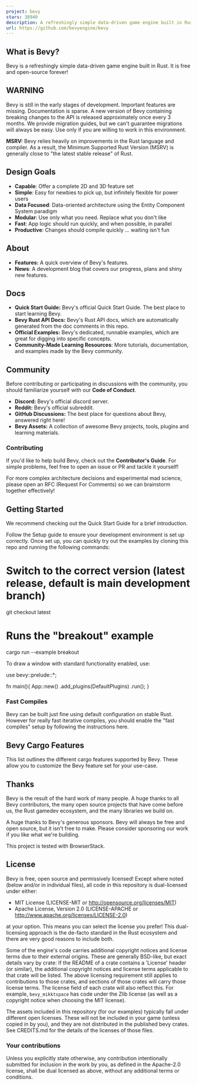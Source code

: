 ```yaml
---
project: bevy
stars: 38940
description: A refreshingly simple data-driven game engine built in Rust
url: https://github.com/bevyengine/bevy
---
```


What is Bevy?
-------------

Bevy is a refreshingly simple data-driven game engine built in Rust. It is free and open-source forever!

WARNING
-------

Bevy is still in the early stages of development. Important features are missing. Documentation is sparse. A new version of Bevy containing breaking changes to the API is released approximately once every 3 months. We provide migration guides, but we can't guarantee migrations will always be easy. Use only if you are willing to work in this environment.

**MSRV:** Bevy relies heavily on improvements in the Rust language and compiler. As a result, the Minimum Supported Rust Version (MSRV) is generally close to "the latest stable release" of Rust.

Design Goals
------------

-   **Capable**: Offer a complete 2D and 3D feature set
-   **Simple**: Easy for newbies to pick up, but infinitely flexible for power users
-   **Data Focused**: Data-oriented architecture using the Entity Component System paradigm
-   **Modular**: Use only what you need. Replace what you don't like
-   **Fast**: App logic should run quickly, and when possible, in parallel
-   **Productive**: Changes should compile quickly ... waiting isn't fun

About
-----

-   **Features:** A quick overview of Bevy's features.
-   **News**: A development blog that covers our progress, plans and shiny new features.

Docs
----

-   **Quick Start Guide:** Bevy's official Quick Start Guide. The best place to start learning Bevy.
-   **Bevy Rust API Docs:** Bevy's Rust API docs, which are automatically generated from the doc comments in this repo.
-   **Official Examples:** Bevy's dedicated, runnable examples, which are great for digging into specific concepts.
-   **Community-Made Learning Resources**: More tutorials, documentation, and examples made by the Bevy community.

Community
---------

Before contributing or participating in discussions with the community, you should familiarize yourself with our **Code of Conduct**.

-   **Discord:** Bevy's official discord server.
-   **Reddit:** Bevy's official subreddit.
-   **GitHub Discussions:** The best place for questions about Bevy, answered right here!
-   **Bevy Assets:** A collection of awesome Bevy projects, tools, plugins and learning materials.

### Contributing

If you'd like to help build Bevy, check out the **Contributor's Guide**. For simple problems, feel free to open an issue or PR and tackle it yourself!

For more complex architecture decisions and experimental mad science, please open an RFC (Request For Comments) so we can brainstorm together effectively!

Getting Started
---------------

We recommend checking out the Quick Start Guide for a brief introduction.

Follow the Setup guide to ensure your development environment is set up correctly. Once set up, you can quickly try out the examples by cloning this repo and running the following commands:

# Switch to the correct version (latest release, default is main development branch)
git checkout latest
# Runs the "breakout" example
cargo run --example breakout

To draw a window with standard functionality enabled, use:

use bevy::prelude::\*;

fn main(){
  App::new()
    .add\_plugins(DefaultPlugins)
    .run();
}

### Fast Compiles

Bevy can be built just fine using default configuration on stable Rust. However for really fast iterative compiles, you should enable the "fast compiles" setup by following the instructions here.

Bevy Cargo Features
-------------------

This list outlines the different cargo features supported by Bevy. These allow you to customize the Bevy feature set for your use-case.

Thanks
------

Bevy is the result of the hard work of many people. A huge thanks to all Bevy contributors, the many open source projects that have come before us, the Rust gamedev ecosystem, and the many libraries we build on.

A huge thanks to Bevy's generous sponsors. Bevy will always be free and open source, but it isn't free to make. Please consider sponsoring our work if you like what we're building.

This project is tested with BrowserStack.

License
-------

Bevy is free, open source and permissively licensed! Except where noted (below and/or in individual files), all code in this repository is dual-licensed under either:

-   MIT License (LICENSE-MIT or http://opensource.org/licenses/MIT)
-   Apache License, Version 2.0 (LICENSE-APACHE or http://www.apache.org/licenses/LICENSE-2.0)

at your option. This means you can select the license you prefer! This dual-licensing approach is the de-facto standard in the Rust ecosystem and there are very good reasons to include both.

Some of the engine's code carries additional copyright notices and license terms due to their external origins. These are generally BSD-like, but exact details vary by crate: If the README of a crate contains a 'License' header (or similar), the additional copyright notices and license terms applicable to that crate will be listed. The above licensing requirement still applies to contributions to those crates, and sections of those crates will carry those license terms. The license field of each crate will also reflect this. For example, `bevy_mikktspace` has code under the Zlib license (as well as a copyright notice when choosing the MIT license).

The assets included in this repository (for our examples) typically fall under different open licenses. These will not be included in your game (unless copied in by you), and they are not distributed in the published bevy crates. See CREDITS.md for the details of the licenses of those files.

### Your contributions

Unless you explicitly state otherwise, any contribution intentionally submitted for inclusion in the work by you, as defined in the Apache-2.0 license, shall be dual licensed as above, without any additional terms or conditions.
